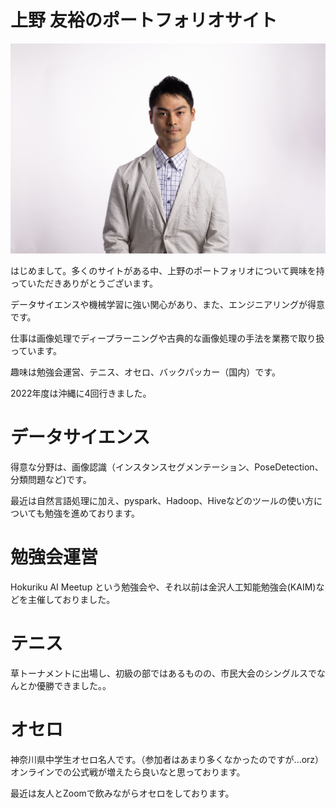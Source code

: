 # 上野 友裕のポートフォリオサイト

![上野友裕](./Images/selfie.jpg)

はじめまして。多くのサイトがある中、上野のポートフォリオについて興味を持っていただきありがとうございます。

データサイエンスや機械学習に強い関心があり、また、エンジニアリングが得意です。

仕事は画像処理でディープラーニングや古典的な画像処理の手法を業務で取り扱っています。

趣味は勉強会運営、テニス、オセロ、バックパッカー（国内）です。

2022年度は沖縄に4回行きました。

# データサイエンス

得意な分野は、画像認識（インスタンスセグメンテーション、PoseDetection、分類問題など)です。

最近は自然言語処理に加え、pyspark、Hadoop、Hiveなどのツールの使い方についても勉強を進めております。

# 勉強会運営
Hokuriku AI Meetup という勉強会や、それ以前は金沢人工知能勉強会(KAIM)などを主催しておりました。

# テニス
草トーナメントに出場し、初級の部ではあるものの、市民大会のシングルスでなんとか優勝できました。。


# オセロ

神奈川県中学生オセロ名人です。（参加者はあまり多くなかったのですが...orz）
オンラインでの公式戦が増えたら良いなと思っております。

最近は友人とZoomで飲みながらオセロをしております。
